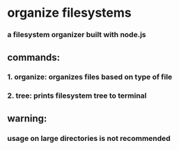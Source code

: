 # organize filesystems
### a filesystem organizer built with node.js
## commands:
### 1. organize: organizes files based on type of file
### 2. tree: prints filesystem tree to terminal
## warning:
### usage on large directories is not recommended
